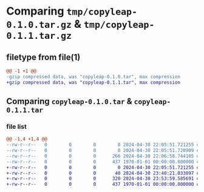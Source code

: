 # Comparing `tmp/copyleap-0.1.0.tar.gz` & `tmp/copyleap-0.1.1.tar.gz`

## filetype from file(1)

```diff
@@ -1 +1 @@
-gzip compressed data, was "copyleap-0.1.0.tar", max compression
+gzip compressed data, was "copyleap-0.1.1.tar", max compression
```

## Comparing `copyleap-0.1.0.tar` & `copyleap-0.1.1.tar`

### file list

```diff
@@ -1,4 +1,4 @@
--rw-r--r--   0        0        0        0 2024-04-30 22:05:51.721255 copyleap-0.1.0/README.md
--rw-r--r--   0        0        0        0 2024-04-30 22:05:51.720909 copyleap-0.1.0/copyleap/__init__.py
--rw-r--r--   0        0        0      266 2024-04-30 22:06:58.744105 copyleap-0.1.0/pyproject.toml
--rw-r--r--   0        0        0      437 1970-01-01 00:00:00.000000 copyleap-0.1.0/PKG-INFO
+-rw-r--r--   0        0        0        0 2024-04-30 22:05:51.721255 copyleap-0.1.1/README.md
+-rw-r--r--   0        0        0       40 2024-04-30 23:40:21.033097 copyleap-0.1.1/copyleap/__init__.py
+-rw-r--r--   0        0        0      320 2024-04-30 23:53:59.585691 copyleap-0.1.1/pyproject.toml
+-rw-r--r--   0        0        0      437 1970-01-01 00:00:00.000000 copyleap-0.1.1/PKG-INFO
```

